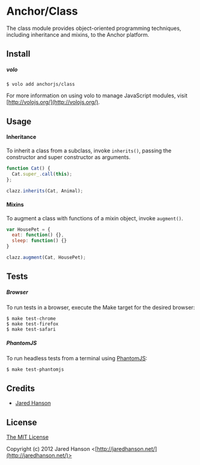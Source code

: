 # Anchor/Class

The class module provides object-oriented programming techniques, including
inheritance and mixins, to the Anchor platform.

## Install

##### volo

    $ volo add anchorjs/class

For more information on using volo to manage JavaScript modules, visit [http://volojs.org/](http://volojs.org/).

## Usage

#### Inheritance

To inherit a class from a subclass, invoke `inherits()`, passing the constructor
and super constructor as arguments.

```javascript
function Cat() {
  Cat.super_.call(this);
};

clazz.inherits(Cat, Animal);
```

#### Mixins

To augment a class with functions of a mixin object, invoke `augment()`.

```javascript
var HousePet = {
  eat: function() {},
  sleep: function() {}
}

clazz.augment(Cat, HousePet);
```

## Tests

##### Browser

To run tests in a browser, execute the Make target for the desired browser:

    $ make test-chrome
    $ make test-firefox
    $ make test-safari

##### PhantomJS

To run headless tests from a terminal using [PhantomJS](http://phantomjs.org/):

    $ make test-phantomjs

## Credits

  - [Jared Hanson](http://github.com/jaredhanson)

## License

[The MIT License](http://opensource.org/licenses/MIT)

Copyright (c) 2012 Jared Hanson <[http://jaredhanson.net/](http://jaredhanson.net/)>
